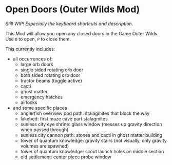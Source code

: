# Open Doors (Outer Wilds Mod)

_Still WIP! Especially the keyboard shortcuts and description._

This Mod will allow you open any closed doors in the Game Outer Wilds.  
Use `O` to open, `P` to close them.

This currently includes:

- all occurrences of:
  - large orb doors
  - single sided rotating orb door
  - both sided rotating orb door
  - tractor beams (toggle active)
  - cacti
  - ghost matter
  - emergency hatches
  - airlocks
- and some specific places
  - anglerfish overview pod path: stalagmites that block the way
  - lakebed: first maze cave part stalagmites
  - sunless city eye shrine: glass window (messes up gravity direction when passed through)
  - sunless city cannon path: stones and cacti in ghost matter building
  - tower of quantum knowledge: gravity stairs (not visually, only gravity volumes are spawned)
  - tower of quantum knowledge: scout launch holes on middle section
  - old settlement: center piece probe window
